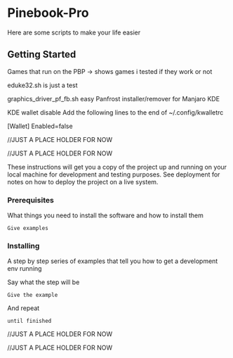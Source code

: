 # Pinebook-Pro

Here are some scripts to make your life easier

## Getting Started

Games that run on the PBP ->
  shows games i tested if they work or not
  	
eduke32.sh is just a test

graphics_driver_pf_fb.sh
  easy Panfrost installer/remover for Manjaro KDE


KDE wallet disable
 Add the following lines to the end of ~/.config/kwalletrc


[Wallet]
Enabled=false



//JUST A PLACE HOLDER FOR NOW

//JUST A PLACE HOLDER FOR NOW

These instructions will get you a copy of the project up and running on your local machine for development and testing purposes. See deployment for notes on how to deploy the project on a live system.

### Prerequisites

What things you need to install the software and how to install them

```
Give examples
```

### Installing

A step by step series of examples that tell you how to get a development env running

Say what the step will be

```
Give the example
```

And repeat

```
until finished
```

//JUST A PLACE HOLDER FOR NOW

//JUST A PLACE HOLDER FOR NOW
